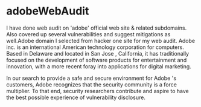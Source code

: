 # adobeWebAudit

I have done web audit on 'adobe' official web site &amp; related subdomains. Also covered up several vulnerabilities and suggest mitigations as well.Adobe domain I selected from hacker one site for my web audit. Adobe inc. is an international American technology
corporation for computers. Based in Delaware and located in San Jose , California, it has traditionally focused on the development of software products for entertainment and innovation, with a more recent foray into applications for digital marketing.

In our search to provide a safe and secure environment for Adobe 's customers, Adobe recognizes that the security
community is a force multiplier. To that end, security researchers contribute and aspire to have the best possible
experience of vulnerability disclosure.

